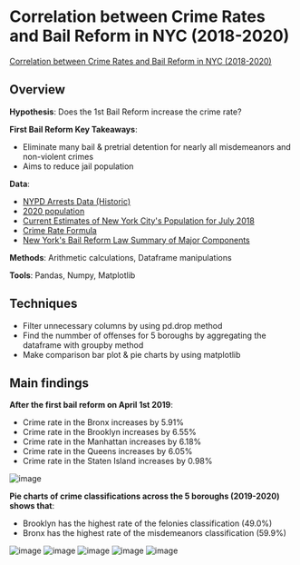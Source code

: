 # Correlation between Crime Rates and Bail Reform in NYC (2018-2020)

[Correlation between Crime Rates and Bail Reform in NYC (2018-2020)](https://tiennguyen93.github.io/crime-rates-analysis/)

## Overview

**Hypothesis**: Does the 1st Bail Reform increase the crime rate?

**First Bail Reform Key Takeaways**:
- Eliminate many bail & pretrial detention for nearly all misdemeanors and non-violent crimes
- Aims to reduce jail population

**Data**:
- [NYPD Arrests Data (Historic)](https://data.cityofnewyork.us/Public-Safety/NYPD-Arrests-Data-Historic-/8h9b-rp9u)
- [2020 population](https://data.cityofnewyork.us/City-Government/2020-population/t8c6-3i7b)
- [Current Estimates of New York City's Population for July 2018](https://www1.nyc.gov/site/planning/planning-level/nyc-population/current-future-populations.page)
- [Crime Rate Formula](https://oag.ca.gov/sites/all/files/agweb/pdfs/cjsc/prof10/formulas.pdf)
- [New York's Bail Reform Law Summary of Major Components](https://www.courtinnovation.org/sites/default/files/media/document/2019/Bail_Reform_NY_Summary.pdf)

**Methods**: Arithmetic calculations, Dataframe manipulations

**Tools**: Pandas, Numpy, Matplotlib

## Techniques
- Filter unnecessary columns by using pd.drop method
- Find the nummber of offenses for 5 boroughs by aggregating the dataframe with groupby method
- Make comparison bar plot & pie charts by using matplotlib


## Main findings
**After the first bail reform on April 1st 2019**:

- Crime rate in the Bronx increases by 5.91%
- Crime rate in the Brooklyn increases by 6.55%
- Crime rate in the Manhattan increases by 6.18%
- Crime rate in the Queens increases by 6.05%
- Crime rate in the Staten Island increases by 0.98%

![image](https://user-images.githubusercontent.com/43976085/179558159-fb9eeba1-4e30-4aed-967c-476517857a91.png)

**Pie charts of crime classifications across the 5 boroughs (2019-2020) shows that**:

- Brooklyn has the highest rate of the felonies classification (49.0%)
- Bronx has the highest rate of the misdemeanors classification (59.9%)

![image](https://user-images.githubusercontent.com/43976085/179559527-f7cbfdca-0604-4abc-a1ef-f4e9fbf1e0f8.png)
![image](https://user-images.githubusercontent.com/43976085/179559552-575deb99-11fa-4e41-bb83-42eb89a360e7.png)
![image](https://user-images.githubusercontent.com/43976085/179559574-4ae6f987-1166-4835-b5e7-e120e6500047.png)
![image](https://user-images.githubusercontent.com/43976085/179559587-975842ca-17c3-4799-a5f6-02fc5de242b3.png)
![image](https://user-images.githubusercontent.com/43976085/179559602-2b6ff70b-71ac-4322-82c5-c4fa873e8d1b.png)


